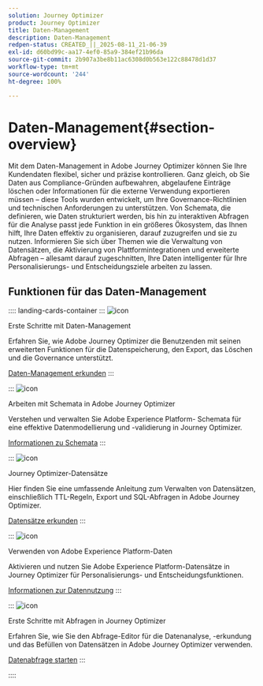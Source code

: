 ```yaml
---
solution: Journey Optimizer
product: Journey Optimizer
title: Daten-Management
description: Daten-Management
redpen-status: CREATED_||_2025-08-11_21-06-39
exl-id: d60bd99c-aa17-4ef0-85a9-384ef21b96da
source-git-commit: 2b907a3be8b11ac6308d0b563e122c88478d1d37
workflow-type: tm+mt
source-wordcount: '244'
ht-degree: 100%

---
```


# Daten-Management{#section-overview}

Mit dem Daten-Management in Adobe Journey Optimizer können Sie Ihre Kundendaten flexibel, sicher und präzise kontrollieren. Ganz gleich, ob Sie Daten aus Compliance-Gründen aufbewahren, abgelaufene Einträge löschen oder Informationen für die externe Verwendung exportieren müssen – diese Tools wurden entwickelt, um Ihre Governance-Richtlinien und technischen Anforderungen zu unterstützen. Von Schemata, die definieren, wie Daten strukturiert werden, bis hin zu interaktiven Abfragen für die Analyse passt jede Funktion in ein größeres Ökosystem, das Ihnen hilft, Ihre Daten effektiv zu organisieren, darauf zuzugreifen und sie zu nutzen. Informieren Sie sich über Themen wie die Verwaltung von Datensätzen, die Aktivierung von Plattformintegrationen und erweiterte Abfragen – allesamt darauf zugeschnitten, Ihre Daten intelligenter für Ihre Personalisierungs- und Entscheidungsziele arbeiten zu lassen.

## Funktionen für das Daten-Management

:::: landing-cards-container
:::
![icon](https://cdn.experienceleague.adobe.com/icons/book.svg)

Erste Schritte mit Daten-Management

Erfahren Sie, wie Adobe Journey Optimizer die Benutzenden mit seinen erweiterten Funktionen für die Datenspeicherung, den Export, das Löschen und die Governance unterstützt.

[Daten-Management erkunden](../using/data/gs-data.md)
:::

:::
![icon](https://cdn.experienceleague.adobe.com/icons/puzzle-piece.svg)

Arbeiten mit Schemata in Adobe Journey Optimizer

Verstehen und verwalten Sie Adobe Experience Platform- Schemata für eine effektive Datenmodellierung und -validierung in Journey Optimizer.

[Informationen zu Schemata](../using/data/get-started-schemas.md)
:::

:::
![icon](https://cdn.experienceleague.adobe.com/icons/database.svg)

Journey Optimizer-Datensätze

Hier finden Sie eine umfassende Anleitung zum Verwalten von Datensätzen, einschließlich TTL-Regeln, Export und SQL-Abfragen in Adobe Journey Optimizer.

[Datensätze erkunden](datasets-landing-page.md)
:::

:::
![icon](https://cdn.experienceleague.adobe.com/icons/bullseye.svg)

Verwenden von Adobe Experience Platform-Daten

Aktivieren und nutzen Sie Adobe Experience Platform-Datensätze in Journey Optimizer für Personalisierungs- und Entscheidungsfunktionen.

[Informationen zur Datennutzung](../using/data/lookup-aep-data.md)
:::

:::
![icon](https://cdn.experienceleague.adobe.com/icons/chart-line.svg)

Erste Schritte mit Abfragen in Journey Optimizer

Erfahren Sie, wie Sie den Abfrage-Editor für die Datenanalyse, -erkundung und das Befüllen von Datensätzen in Adobe Journey Optimizer verwenden.

[Datenabfrage starten](../using/data/get-started-queries.md)
:::

::::
